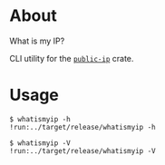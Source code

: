 # About

What is my IP?

CLI utility for the [`public-ip`] crate.

[`public-ip`]: https://crates.io/crates/public-ip

# Usage

```text
$ whatismyip -h
!run:../target/release/whatismyip -h
```

```text
$ whatismyip -V
!run:../target/release/whatismyip -V
```

